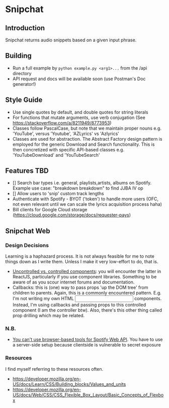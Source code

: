 # Snipchat

## Introduction
Snipchat returns audio snippets based on a given input phrase.

## Building
- Run a full example by `python example.py <arg1>...` from the /api directory
- API request and docs will be available soon (use Postman's Doc generator!)

## Style Guide
- Use single quotes by default, and double quotes for string literals
- For functions that mutate arguments, use verb conjugation (See https://stackoverflow.com/a/8211949/8773953) 
- Classes follow PascalCase, but note that we maintain proper nouns e.g. 'YouTube', versus 'Youtube', 'AZLyrics' vs 'Azlyrics'
- Classes are used for abstraction. The Abstract Factory design pattern is employed for the generic Download and Search functionality. This is then concretized with specific API-based classes e.g. 'YouTubeDownload' and 'YouTubeSearch'

## Features TBD
- [] Search bar types i.e. general, playlists,artists, albums on Spotify. Example use case: "breakdown breakdown" to find JJBA IV op
- [] Allow users to 'snip' custom track lengths
- Authenticate with Spotify - BYOT ('token') to handle more users (OFC, not even relevant until we can scale the lyrics acquisition process haha)
- Bill clients for Google Cloud storage (https://cloud.google.com/storage/docs/requester-pays)

## Snipchat Web

### Design Decisions
Learning is a haphazard process. It is not always feasible for me to note things down as I write them. Unless I make it very low-effort to do, that is.
- [Uncontrolled vs. controlled components](https://goshakkk.name/controlled-vs-uncontrolled-inputs-react/): you will encounter the latter in ReactJS, particularly if you use component libraries. Something to be aware of as you scour internet forums and documentation.
- Callbacks: this is (one) way to pass props 'up the DOM tree' from children to parents. Again, this is a commonly encountered pattern. E.g. I'm not writing my own HTML <input> components. Instead, I'm using callbacks and passing props to this controlled component (I am the controller btw). Also, there's this other thing called prop drilling which may be related.

### N.B.
- [You can't use browser-based tools for Spotify Web API](https://github.com/thelinmichael/spotify-web-api-node/issues/257). You have to use a server-side setup because clientside is vulnerable to secret exposure

### Resources
I find myself referring to these resources often.
- https://developer.mozilla.org/en-US/docs/Learn/CSS/Building_blocks/Values_and_units
- https://developer.mozilla.org/en-US/docs/Web/CSS/CSS_Flexible_Box_Layout/Basic_Concepts_of_Flexbox
